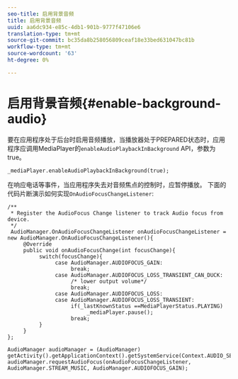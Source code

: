 ```yaml
---
seo-title: 启用背景音频
title: 启用背景音频
uuid: aa6dc934-e85c-4db1-901b-9777f47106e6
translation-type: tm+mt
source-git-commit: bc35da8b258056809ceaf18e33bed631047bc81b
workflow-type: tm+mt
source-wordcount: '63'
ht-degree: 0%

---
```



# 启用背景音频{#enable-background-audio}

要在应用程序处于后台时启用音频播放，当播放器处于PREPARED状态时，应用程序应调用MediaPlayer的`enableAudioPlaybackInBackground` API，参数为true。

```
_mediaPlayer.enableAudioPlaybackInBackground(true);
```

在响应电话等事件，当应用程序失去对音频焦点的控制时，应暂停播放。 下面的代码片断演示如何实现`OnAudioFocusChangeListener`:

```
/** 
 * Register the AudioFocus Change listener to track Audio focus from device. 
 */ 
 AudioManager.OnAudioFocusChangeListener onAudioFocusChangeListener = new AudioManager.OnAudioFocusChangeListener(){ 
     @Override 
     public void onAudioFocusChange(int focusChange){ 
          switch(focusChange){ 
               case AudioManager.AUDIOFOCUS_GAIN: 
                    break; 
               case AudioManager.AUDIOFOCUS_LOSS_TRANSIENT_CAN_DUCK: 
                    /* lower output volume*/ 
                    break; 
               case AudioManager.AUDIOFOCUS_LOSS: 
               case AudioManager.AUDIOFOCUS_LOSS_TRANSIENT: 
                    if(_lastKnownStatus ==MediaPlayerStatus.PLAYING) 
                         _mediaPlayer.pause(); 
                    break; 
          } 
     } 
}; 
 
AudioManager audioManager = (AudioManager) getActivity().getApplicationContext().getSystemService(Context.AUDIO_SERVICE); 
audioManager.requestAudioFocus(onAudioFocusChangeListener, AudioManager.STREAM_MUSIC, AudioManager.AUDIOFOCUS_GAIN);
```
